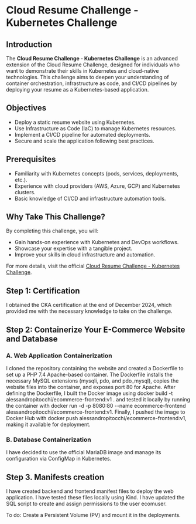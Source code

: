 # Cloud Resume Challenge - Kubernetes Challenge

## Introduction

The **Cloud Resume Challenge - Kubernetes Challenge** is an advanced extension of the Cloud Resume Challenge, designed for individuals who want to demonstrate their skills in Kubernetes and cloud-native technologies. This challenge aims to deepen your understanding of container orchestration, infrastructure as code, and CI/CD pipelines by deploying your resume as a Kubernetes-based application.

## Objectives

- Deploy a static resume website using Kubernetes.
- Use Infrastructure as Code (IaC) to manage Kubernetes resources.
- Implement a CI/CD pipeline for automated deployments.
- Secure and scale the application following best practices.

## Prerequisites

- Familiarity with Kubernetes concepts (pods, services, deployments, etc.).
- Experience with cloud providers (AWS, Azure, GCP) and Kubernetes clusters.
- Basic knowledge of CI/CD and infrastructure automation tools.

## Why Take This Challenge?

By completing this challenge, you will:

- Gain hands-on experience with Kubernetes and DevOps workflows.
- Showcase your expertise with a tangible project.
- Improve your skills in cloud infrastructure and automation.

For more details, visit the official [Cloud Resume Challenge - Kubernetes Challenge](https://cloudresumechallenge.dev/docs/extensions/kubernetes-challenge/).

## Step 1: Certification

I obtained the CKA certification at the end of December 2024, which provided me with the necessary knowledge to take on the challenge.

## Step 2: Containerize Your E-Commerce Website and Database

### A. Web Application Containerization

I cloned the repository containing the website and created a Dockerfile to set up a PHP 7.4 Apache-based container. The Dockerfile installs the necessary MySQL extensions (mysqli, pdo, and pdo_mysql), copies the website files into the container, and exposes port 80 for Apache. After defining the Dockerfile, I built the Docker image using docker build -t alessandropitocchi/ecommerce-frontend:v1 . and tested it locally by running the container with docker run -d -p 8080:80 --name ecommerce-frontend alessandropitocchi/ecommerce-frontend:v1. Finally, I pushed the image to Docker Hub with docker push alessandropitocchi/ecommerce-frontend:v1, making it available for deployment.

### B. Database Containerization

I have decided to use the official MariaDB image and manage its configuration via ConfigMap in Kubernetes.

## Step 3. Manifests creation

I have created backend and frontend manifest files to deploy the web application.
I have tested these files locally using Kind.
I have updated the SQL script to create and assign permissions to the user ecomuser.

To do: Create a Persistent Volume (PV) and mount it in the deployments.
